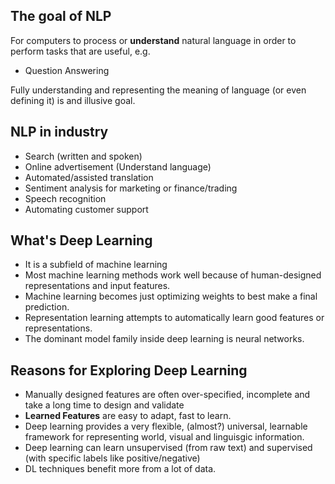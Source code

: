 ## The goal of NLP
For computers to process or **understand** natural language in order to perform tasks that are useful, e.g.

*  Question Answering

Fully understanding and representing the meaning of language (or even defining it) is and illusive goal.


## NLP in industry
* Search (written and spoken)
* Online advertisement (Understand language)
* Automated/assisted translation
* Sentiment analysis for marketing or finance/trading
* Speech recognition
* Automating customer support


## What's Deep Learning
* It is a subfield of machine learning
* Most machine learning methods work well because of human-designed representations and input features.
* Machine learning becomes just optimizing weights to best make a final prediction.
* Representation learning attempts to automatically learn good features or representations.
* The dominant model family inside deep learning is neural networks. 


## Reasons for Exploring Deep Learning 
* Manually designed features are often over-specified, incomplete and take a long time to design and validate
* **Learned Features** are easy to adapt, fast to learn. 
* Deep learning provides a very flexible, (almost?) universal, learnable framework for representing world, visual and linguisgic information.
* Deep learning can learn unsupervised (from raw text) and supervised (with specific labels like positive/negative)
* DL techniques benefit more from a lot of data.